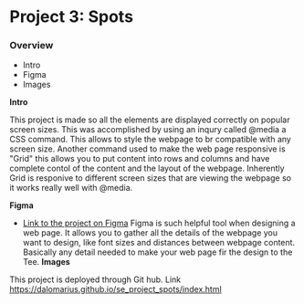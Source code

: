 # Project 3: Spots

### Overview

- Intro
- Figma
- Images

**Intro**

This project is made so all the elements are displayed correctly on popular screen sizes. This was accomplished by using an inqury called @media a CSS command. This allows to style the webpage to br compatible with any screen size. Another command used to make the web page responsive is "Grid" this allows you to put content into rows and columns and have complete contol of the content and the layout of the webpage. Inherently Grid is responive to different screen sizes that are viewing the webpage so it works really well with @media.

**Figma**

- [Link to the project on Figma](https://www.figma.com/file/BBNm2bC3lj8QQMHlnqRsga/Sprint-3-Project-%E2%80%94-Spots?type=design&node-id=2%3A60&mode=design&t=afgNFybdorZO6cQo-1)
  Figma is such helpful tool when designing a web page. It allows you to gather all the details of the webpage you want to design, like font sizes and distances between webpage content. Basically any detail needed to make your web page fir the design to the Tee.
  **Images**

This project is deployed through Git hub. Link https://dalomarius.github.io/se_project_spots/index.html
